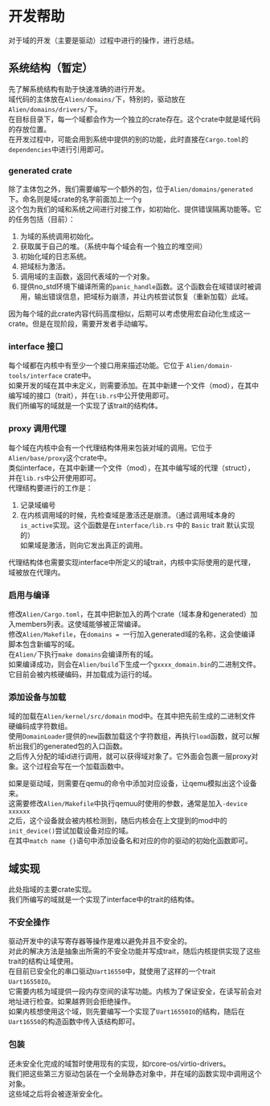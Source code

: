 # 开发帮助

对于域的开发（主要是驱动）过程中进行的操作，进行总结。

## 系统结构（暂定）

先了解系统结构有助于快速准确的进行开发。  
域代码的主体放在`Alien/domains/`下，特别的，驱动放在`Alien/domains/drivers/`下。  
在目标目录下，每一个域都会作为一个独立的crate存在。这个crate中就是域代码的存放位置。  
在开发过程中，可能会用到系统中提供的别的功能，此时直接在`Cargo.toml`的`dependencies`中进行引用即可。  

### generated crate

除了主体包之外，我们需要编写一个额外的包，位于`Alien/domains/generated`下。命名则是域crate的名字前面加上一个`g`  
这个包为我们的域和系统之间进行对接工作，如初始化、提供错误隔离功能等。它的任务包括（目前）：  
1. 为域的系统调用初始化。
2. 获取属于自己的堆。（系统中每个域会有一个独立的堆空间）
3. 初始化域的日志系统。
4. 把域标为激活。
5. 调用域的主函数，返回代表域的一个对象。
6. 提供no_std环境下编译所需的`panic_handle`函数。这个函数会在域错误时被调用，输出错误信息，把域标为崩溃，并让内核尝试恢复（重新加载）此域。

因为每个域的此crate内容代码高度相似，后期可以考虑使用宏自动化生成这一crate。但是在现阶段，需要开发者手动编写。

### interface 接口

每个域都在内核中有至少一个接口用来描述功能。它位于 `Alien/domain-tools/interface` crate中。  
如果开发的域在其中未定义，则需要添加。在其中新建一个文件（mod），在其中编写域的接口（trait），并在`lib.rs`中公开使用即可。  
我们所编写的域就是一个实现了该trait的结构体。  

### proxy 调用代理

每个域在内核中会有一个代理结构体用来包装对域的调用。它位于`Alien/base/proxy`这个crate中。  
类似interface，在其中新建一个文件（mod），在其中编写域的代理（struct），并在`lib.rs`中公开使用即可。  
代理结构要进行的工作是：  

1. 记录域编号
2. 在内核调用域的时候，先检查域是激活还是崩溃。（通过调用域本身的`is_active`实现。这个函数是在`interface/lib.rs` 中的 `Basic` trait 默认实现的）  
   如果域是激活，则向它发出真正的调用。

代理结构体也需要实现interface中所定义的域trait，内核中实际使用的是代理，域被放在代理内。

### 启用与编译

修改`Alien/Cargo.toml`，在其中把新加入的两个crate（域本身和generated）加入members列表。这使域能够被正常编译。  
修改`Alien/Makefile`，在`domains = `一行加入generated域的名称，这会使编译脚本包含新编写的域。  
在`Alien/`下执行`make domains`会编译所有的域。  
如果编译成功，则会在`Alien/build`下生成一个`gxxxx_domain.bin`的二进制文件。它目前会被内核硬编码，并加载成为运行的域。

### 添加设备与加载

域的加载在`Alien/kernel/src/domain` mod中。在其中把先前生成的二进制文件硬编码成字符数组。  
使用`DomainLoader`提供的`new`函数加载这个字符数组，再执行`load`函数，就可以解析出我们的generated包的入口函数。  
之后传入分配的域id进行调用，就可以获得域对象了。它外面会包裹一层proxy对象。这个过程会写在一个加载函数中。  

如果是驱动域，则需要在qemu的命令中添加对应设备，让qemu模拟出这个设备来。  
这需要修改`Alien/Makefile`中执行qemuu时使用的参数，通常是加入`-device xxxxxx`  
之后，这个设备就会被内核检测到，随后内核会在上文提到的mod中的`init_device()`尝试加载设备对应的域。  
在其中`match name {}`语句中添加设备名和对应的你的驱动的初始化函数即可。  

## 域实现

此处指域的主要crate实现。  
我们所编写的域就是一个实现了interface中的trait的结构体。  

### 不安全操作

驱动开发中的读写寄存器等操作是难以避免并且不安全的。  
对此的解决方法是抽象出所需的不安全功能并写成trait，随后内核提供实现了这些trait的结构让域使用。  
在目前已安全化的串口驱动`Uart16550`中，就使用了这样的一个trait `Uart16550IO`。  
它需要内核为域提供一段内存空间的读写功能。内核为了保证安全，在读写前会对地址进行检查。如果越界则会拒绝操作。  
如果内核想使用这个域，则先要编写一个实现了`Uart16550IO`的结构，随后在`Uart16550`的构造函数中传入该结构即可。

### 包装

还未安全化完成的域暂时使用现有的实现，如rcore-os/virtio-drivers。  
我们把这些第三方驱动包装在一个全局静态对象中，并在域的函数实现中调用这个对象。  
这些域之后将会被逐渐安全化。  










